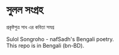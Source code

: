 # সুলল সংগ্রহ
প্রকৃষ্টপুত্র সাধ এর কবিতা সমগ্র

Sulol Songroho - nafSadh's Bengali poetry. \
This repo is in Bengali (bn-BD).
